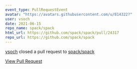 ```yaml
---
event_type: PullRequestEvent
avatar: "https://avatars.githubusercontent.com/u/814322?"
user: vsoch
date: 2021-06-15
repo_name: spack/spack
html_url: https://github.com/spack/spack/pull/24317
repo_url: https://github.com/spack/spack
---
```


<a href='https://github.com/vsoch' target='_blank'>vsoch</a> closed a pull request to <a href='https://github.com/spack/spack' target='_blank'>spack/spack</a>

<a href='https://github.com/spack/spack/pull/24317' target='_blank'>View Pull Request</a>
